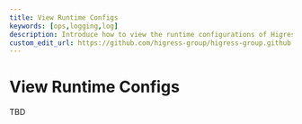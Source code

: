 ```yaml
---
title: View Runtime Configs
keywords: [ops,logging,log]
description: Introduce how to view the runtime configurations of Higress
custom_edit_url: https://github.com/higress-group/higress-group.github.io/blob/main/src/content/docs/latest/zh-cn/ops/how-tos/view-configs.md
---
```

# View Runtime Configs

TBD